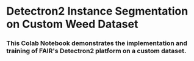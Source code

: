 # Detectron2 Instance Segmentation on Custom Weed Dataset

### This Colab Notebook demonstrates the implementation and training of FAIR's Detectron2 platform on a custom dataset.
